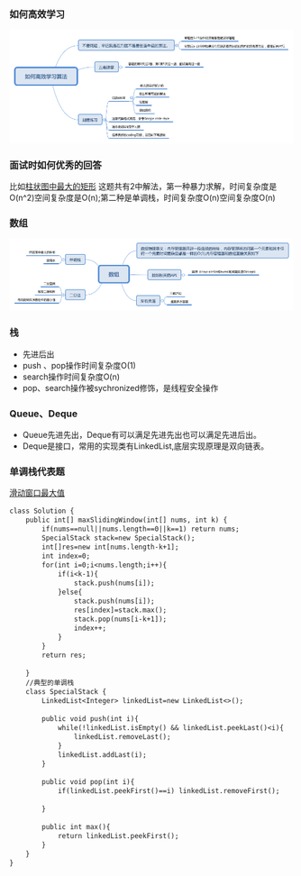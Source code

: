 
### 如何高效学习
![image](https://github.com/larrySmile02/algorithm016/blob/master/Week_01/image/%E5%A6%82%E4%BD%95%E9%AB%98%E6%95%88%E5%AD%A6%E4%B9%A0%E7%AE%97%E6%B3%95.png)

### 面试时如何优秀的回答
比如[柱状图中最大的矩形](https://leetcode-cn.com/problems/largest-rectangle-in-histogram/) 这题共有2中解法，第一种暴力求解，时间复杂度是O(n^2)空间复杂度是O(n);第二种是单调栈，时间复杂度O(n)空间复杂度O(n)

### 数组
![image](https://github.com/larrySmile02/algorithm016/blob/master/Week_01/image/%E6%95%B0%E7%BB%84.png)

### 栈
- 先进后出
- push 、pop操作时间复杂度O(1)
- search操作时间复杂度O(n)
- pop、search操作被sychronized修饰，是线程安全操作
### Queue、Deque
- Queue先进先出，Deque有可以满足先进先出也可以满足先进后出。
- Deque是接口，常用的实现类有LinkedList,底层实现原理是双向链表。
### 单调栈代表题
[滑动窗口最大值](https://leetcode-cn.com/problems/sliding-window-maximum/) 

```
class Solution {
    public int[] maxSlidingWindow(int[] nums, int k) {
        if(nums==null||nums.length==0||k==1) return nums;
        SpecialStack stack=new SpecialStack();
        int[]res=new int[nums.length-k+1];
        int index=0;
        for(int i=0;i<nums.length;i++){
            if(i<k-1){
                stack.push(nums[i]);
            }else{
                stack.push(nums[i]);
                res[index]=stack.max();
                stack.pop(nums[i-k+1]);
                index++;
            }
        }
        return res;
        
    }
    //典型的单调栈
    class SpecialStack {
        LinkedList<Integer> linkedList=new LinkedList<>();
        
        public void push(int i){
            while(!linkedList.isEmpty() && linkedList.peekLast()<i){
                linkedList.removeLast();
            }
            linkedList.addLast(i);
        }

        public void pop(int i){
            if(linkedList.peekFirst()==i) linkedList.removeFirst();

        }

        public int max(){
            return linkedList.peekFirst();
        }
    }
}
```
